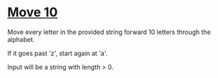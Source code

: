 # [Move 10](https://www.codewars.com/kata/move-10/train/javascript)

Move every letter in the provided string forward 10 letters through the alphabet.

If it goes past 'z', start again at 'a'.

Input will be a string with length > 0.
